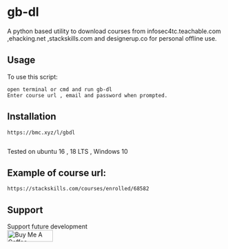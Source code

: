 # gb-dl
A python based utility to download courses from infosec4tc.teachable.com ,ehacking.net ,stackskills.com and designerup.co for personal offline use.

## Usage
To use this script:
```
open terminal or cmd and run gb-dl
Enter course url , email and password when prompted.
```
## Installation
``` 
https://bmc.xyz/l/gbdl 
 
```
    

Tested on ubuntu 16 , 18 LTS , Windows 10

## Example of course url:
```
https://stackskills.com/courses/enrolled/68582

```

## Support
 Support future development
<br>
<a href="https://www.buymeacoffee.com/barakagb" target="_blank"><img src="https://cdn.buymeacoffee.com/buttons/default-orange.png" alt="Buy Me A Coffee" style="height: 27px !important;width: 106px !important;" ></a>
